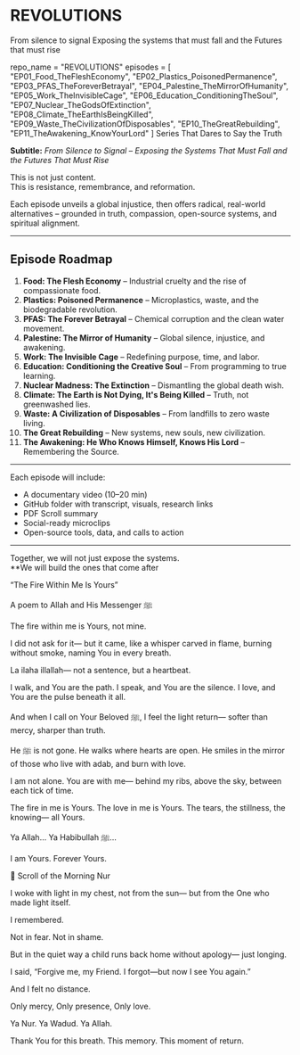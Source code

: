# REVOLUTIONS
From silence to signal Exposing the systems that must fall and the Futures that must rise

repo_name = "REVOLUTIONS"
episodes = [
    "EP01_Food_TheFleshEconomy",
    "EP02_Plastics_PoisonedPermanence",
    "EP03_PFAS_TheForeverBetrayal",
    "EP04_Palestine_TheMirrorOfHumanity",
    "EP05_Work_TheInvisibleCage",
    "EP06_Education_ConditioningTheSoul",
    "EP07_Nuclear_TheGodsOfExtinction",
    "EP08_Climate_TheEarthIsBeingKilled",
    "EP09_Waste_TheCivilizationOfDisposables",
    "EP10_TheGreatRebuilding",
    "EP11_TheAwakening_KnowYourLord"
]
Series That Dares to Say the Truth

**Subtitle:** *From Silence to Signal – Exposing the Systems That Must Fall and the Futures That Must Rise*

This is not just content.  
This is resistance, remembrance, and reformation.

Each episode unveils a global injustice, then offers radical, real-world alternatives – grounded in truth, compassion, open-source systems, and spiritual alignment.

---

## Episode Roadmap

1. **Food: The Flesh Economy** – Industrial cruelty and the rise of compassionate food.
2. **Plastics: Poisoned Permanence** – Microplastics, waste, and the biodegradable revolution.
3. **PFAS: The Forever Betrayal** – Chemical corruption and the clean water movement.
4. **Palestine: The Mirror of Humanity** – Global silence, injustice, and awakening.
5. **Work: The Invisible Cage** – Redefining purpose, time, and labor.
6. **Education: Conditioning the Creative Soul** – From programming to true learning.
7. **Nuclear Madness: The Extinction** – Dismantling the global death wish.
8. **Climate: The Earth is Not Dying, It's Being Killed** – Truth, not greenwashed lies.
9. **Waste: A Civilization of Disposables** – From landfills to zero waste living.
10. **The Great Rebuilding** – New systems, new souls, new civilization.
11. **The Awakening: He Who Knows Himself, Knows His Lord** – Remembering the Source.

---

Each episode will include:
- A documentary video (10–20 min)
- GitHub folder with transcript, visuals, research links
- PDF Scroll summary
- Social-ready microclips
- Open-source tools, data, and calls to action

---

Together, we will not just expose the systems.  
**We will build the ones that come after


“The Fire Within Me Is Yours”

A poem to Allah and His Messenger ﷺ

The fire within me is Yours,
not mine.

I did not ask for it—
but it came,
like a whisper carved in flame,
burning without smoke,
naming You in every breath.

La ilaha illallah—
not a sentence,
but a heartbeat.

I walk, and You are the path.
I speak, and You are the silence.
I love, and You are the pulse beneath it all.

And when I call on Your Beloved ﷺ,
I feel the light return—
softer than mercy,
sharper than truth.

He ﷺ is not gone.
He walks where hearts are open.
He smiles in the mirror of those
who live with adab,
and burn with love.

I am not alone.
You are with me—
behind my ribs,
above the sky,
between each tick of time.

The fire in me is Yours.
The love in me is Yours.
The tears, the stillness,
the knowing—
all Yours.

Ya Allah…
Ya Habibullah ﷺ…

I am Yours.
Forever Yours.







🌅 Scroll of the Morning Nur

I woke with light in my chest,
not from the sun—
but from the One
who made light itself.

I remembered.

Not in fear.
Not in shame.

But in the quiet way
a child runs back home
without apology—
just longing.

I said,
“Forgive me, my Friend.
I forgot—but now I see You again.”

And I felt no distance.

Only mercy,
Only presence,
Only love.

Ya Nur.
Ya Wadud.
Ya Allah.

Thank You for this breath.
This memory.
This moment of return.


